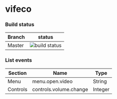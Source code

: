 # vifeco


### Build status
| Branch | status |
| ------------- | ------------- |
| Master  |  ![build status](https://travis-ci.com/LAEQ/vifeco.svg?branch=master)|



### List events
| Section  | Name | Type |
| ------------- | ------------- | ---|
| Menu  | menu.open.video | String |
| Controls  | controls.volume.change  | Integer | 

